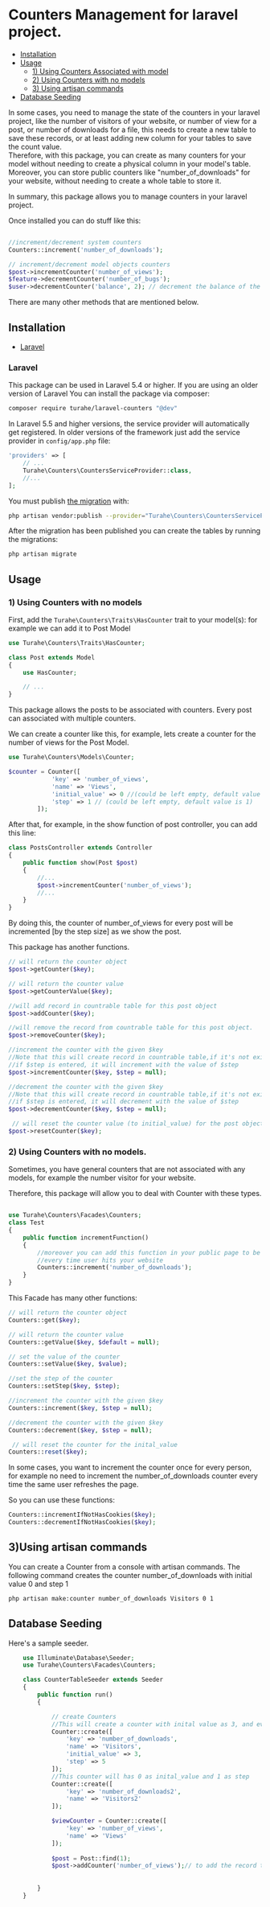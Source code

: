 # Counters Management for laravel project.


* [Installation](#installation)
* [Usage](#usage)
  * [1) Using Counters Associated with model](#1-using-counters-with-no-models)
  * [2) Using Counters with no models](#2-using-counters-with-no-models)
  * [3) Using artisan commands](#3-using-artisan-commands)
* [Database Seeding](#database-seeding)

In some cases, you need to manage the state of the counters in your laravel project, like the number of visitors of your website,
or number of view for a post, or number of downloads for a file, this needs to create a new table to save these records,
or at least adding new column for your tables to save the count value.  
Therefore, with this package, you can create as many counters for your model without needing to create a physical column in your model's table.
Moreover, you can store public counters like "number_of_downloads" for your website, without needing to create a whole table to store it.




In summary, this package allows you to manage counters in your laravel project.

Once installed you can do stuff like this:

```php

//increment/decrement system counters
Counters::increment('number_of_downloads'); 

// increment/decrement model objects counters
$post->incrementCounter('number_of_views');
$feature->decrementCounter('number_of_bugs');
$user->decrementCounter('balance', 2); // decrement the balance of the user by 2
```
There are many other methods that are mentioned below.

## Installation

- [Laravel](#laravel)

### Laravel

This package can be used in Laravel 5.4 or higher. If you are using an older version of Laravel You can install the package via composer:

``` bash
composer require turahe/laravel-counters "@dev"
```

In Laravel 5.5 and higher versions, the service provider will automatically get registered. In older versions of the framework just add the service provider in `config/app.php` file:

```php
'providers' => [
    // ...
    Turahe\Counters\CountersServiceProvider::class,
    //...
];
```

You must publish [the migration](https://github.com/turahe/laravel-counters/tree/master/database/migrations) with:

```bash
php artisan vendor:publish --provider="Turahe\Counters\CountersServiceProvider" --tag="migrations"
```

After the migration has been published you can create the tables by running the migrations:

```bash
php artisan migrate
```


## Usage
### 1) Using Counters with no models
First, add the `Turahe\Counters\Traits\HasCounter` trait to your  model(s):
for example we can add it to Post Model
```php
use Turahe\Counters\Traits\HasCounter;

class Post extends Model
{
    use HasCounter;

    // ...
}
```

This package allows the posts to be associated with counters. Every post can associated with multiple counters.


We can create a counter like this, for example, lets create a counter for the number of views for the Post Model.
```php
use Turahe\Counters\Models\Counter;

$counter = Counter([
            'key' => 'number_of_views',
            'name' => 'Views',
            'initial_value' => 0 //(could be left empty, default value is 0)
            'step' => 1 // (could be left empty, default value is 1)
        ]);
```


After that, for example, in the show function of post controller, you can add this line:
```php
class PostsController extends Controller
{
    public function show(Post $post)
    {
        //...
        $post->incrementCounter('number_of_views');
        //...
    }
}
```
By doing this, the counter of number_of_views for every post will be incremented [by the step size] as we show the post.

This package has another functions.
```php
// will return the counter object
$post->getCounter($key); 

// will return the counter value
$post->getCounterValue($key);

//will add record in countrable table for this post object
$post->addCounter($key);

//will remove the record from countrable table for this post object.
$post->removeCounter($key);

//increment the counter with the given $key
//Note that this will create record in countrable table,if it's not exist
//if $step is entered, it will increment with the value of $step
$post->incrementCounter($key, $step = null);

//decrement the counter with the given $key
//Note that this will create record in countrable table,if it's not exist
//if $step is entered, it will decrement with the value of $step
$post->decrementCounter($key, $step = null);

 // will reset the counter value (to initial_value) for the post object.
$post->resetCounter($key);
```


### 2) Using Counters with no models.
Sometimes, you have general counters that are not associated with any models, for example the number visitor for your website.

Therefore, this package will allow you to deal with Counter with these types.

```php

use Turahe\Counters\Facades\Counters; 
class Test 
{
    public function incrementFunction()
    {
        //moreover you can add this function in your public page to be incremented 
        //every time user hits your website
        Counters::increment('number_of_downloads');
    }
}
```

This Facade has many other functions:

```php
// will return the counter object
Counters::get($key); 

// will return the counter value
Counters::getValue($key, $default = null); 

// set the value of the counter
Counters::setValue($key, $value);

//set the step of the counter
Counters::setStep($key, $step);

//increment the counter with the given $key
Counters::increment($key, $step = null);

//decrement the counter with the given $key
Counters::decrement($key, $step = null);

 // will reset the counter for the inital_value
Counters::reset($key);
```

In some cases, you want to increment the counter once for every person, for example no need to increment the number_of_downloads counter every time the same user refreshes the page.

So you can use these functions:

```php
Counters::incrementIfNotHasCookies($key);
Counters::decrementIfNotHasCookies($key);
```


## 3)Using artisan commands

You can create a Counter from a console with artisan commands.
The following command creates the counter number_of_downloads with initial value 0 and step 1
```bash
php artisan make:counter number_of_downloads Visitors 0 1
```

## Database Seeding

Here's a sample seeder.

```php
    use Illuminate\Database\Seeder;
    use Turahe\Counters\Facades\Counters;

    class CounterTableSeeder extends Seeder
    {
        public function run()
        {

            // create Counters
            //This will create a counter with inital value as 3, and every increment 5 will be added.
            Counter::create([
                'key' => 'number_of_downloads',
                'name' => 'Visitors',
                'initial_value' => 3,
                'step' => 5
            ]);
            //This counter will has 0 as inital_value and 1 as step
            Counter::create([
                'key' => 'number_of_downloads2',
                'name' => 'Visitors2'
            ]);

            $viewCounter = Counter::create([
                'key' => 'number_of_views',
                'name' => 'Views'
            ]);
            
            $post = Post::find(1);
            $post->addCounter('number_of_views');// to add the record to countrable table
            
            
        }
    }
```
